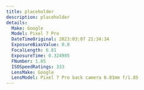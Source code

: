 ```yaml
---
title: placeholder
description: placeholder
details:
  Make: Google
  Model: Pixel 7 Pro
  DateTimeOriginal: 2023:03:07 21:34:34
  ExposureBiasValue: 0.0
  FocalLength: 6.81
  ExposureTime: 0.324985
  FNumber: 1.85
  ISOSpeedRatings: 333
  LensMake: Google
  LensModel: Pixel 7 Pro back camera 6.81mm f/1.85
---
```

